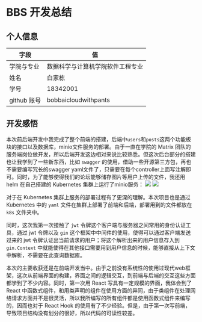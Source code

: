 # BBS 开发总结

## 个人信息
| 字段        | 值                               |
| ----------- | -------------------------------- |
| 学院与专业  | 数据科学与计算机学院软件工程专业 |
| 姓名        | 白家栋                           |
| 学号        | 18342001                         |
| github 账号 | bobbaicloudwithpants             |

## 开发感悟

本次前后端开发中我完成了整个前端的搭建，后端中`users`和`posts`这两个功能板块的接口以及数据库，minio文件服务的部署。由于一直在学院的 Matrix 团队的服务端岗位做开发，所以后端开发这边相对来说比较熟悉。但这次后台部分的搭建也让我学到了一些新东西，比如 `swagger` 的使用，借助一些开源第三方包，再也不需要编写冗长的swagger yaml文件了，只需要在每个controller上面写注解即可。同时，为了能够使得我们的论坛能够储存图片等用户上传的文件，我还用 helm 在自己搭建的 Kubernetes 集群上运行了minio服务：
![](https://tva1.sinaimg.cn/large/0081Kckwgy1glrxw6dzf3j31ek0u01kx.jpg)
![](https://tva1.sinaimg.cn/large/0081Kckwgy1glrxwwdlpcj31ek0u0tzo.jpg)

对于在 Kubernetes 集群上服务的部署过程有了更深的理解。本次项目也是通过 Kubernetes 中的 `yaml` 文件在集群上部署了前端和后端，部署用到的文件都放在 `k8s` 文件夹中。    

同时，这次我第一次接触了 `jwt` 令牌这个客户端与服务器之间常用的身份认证工具，通过 jwt 令牌以及 `gin` 这个框架中中间件的使用，使得可以通过客户端发送过来的 jwt 令牌认证出当前请求的用户；将这个解析出来的用户信息存入到 `gin.Context` 中就能使得在其他接口需要用到用户信息的时候，能够直接从上下文中解析，不需要在此查询数据库。     

本次的主要收获还是在前端开发当中。由于之前没有系统性的使用过现代web框架，这次从前端界面的构建，界面之间的逻辑交互，到前端与后端的交互这些方面都学到了不少内容。同时，第一次用 React 写具有一定规模的界面，我体会到了 React 中函数式组件，和用类声明的组件在使用方面的异同，由于类组件在处理网络请求方面并不是很灵活，所以我所编写的所有组件都是使用函数式组件来编写的，因而也对于 React Hook 的使用有了不少经验。但是，由于第一次写前端，导致项目结构没有划分的很好，所以代码的可读性较差。